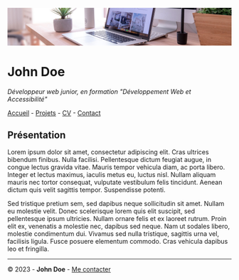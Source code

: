 ![Banner John Doe](img/desk-banner.jpg)

# John Doe

*Développeur web junior, en formation "Développement Web et Accessibilité"*

[Accueil](README.md) - [Projets](projets.md) - [CV](cv.md) - [Contact](contact.md)

## Présentation

Lorem ipsum dolor sit amet, consectetur adipiscing elit. Cras ultrices bibendum finibus. Nulla facilisi. Pellentesque dictum feugiat augue, in congue lectus gravida vitae. Mauris tempor vehicula diam, ac porta libero. Integer et lectus maximus, iaculis metus eu, luctus nisl. Nullam aliquam mauris nec tortor consequat, vulputate vestibulum felis tincidunt. Aenean dictum quis velit sagittis tempor. Suspendisse potenti.

Sed tristique pretium sem, sed dapibus neque sollicitudin sit amet. Nullam eu molestie velit. Donec scelerisque lorem quis elit suscipit, sed pellentesque ipsum ultricies. Nullam ornare felis et ex laoreet rutrum. Proin elit ex, venenatis a molestie nec, dapibus sed neque. Nam ut sodales libero, molestie condimentum dui. Vivamus sed nulla tristique, sagittis urna vel, facilisis ligula. Fusce posuere elementum commodo. Cras vehicula dapibus leo et fringilla.

---

© 2023 - **John Doe** - [Me contacter](contact.md)